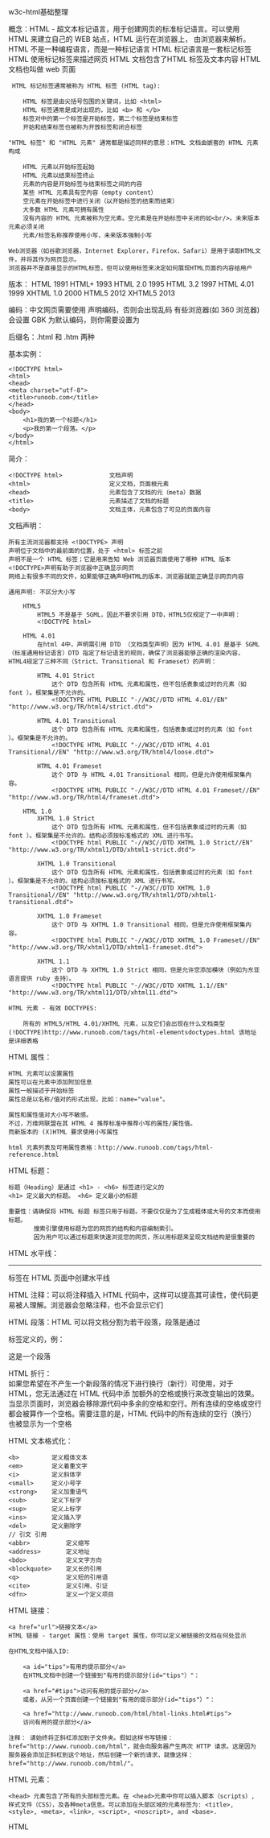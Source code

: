 w3c-html基础整理

概念：HTML - 超文本标记语言，用于创建网页的标准标记语言。可以使用 HTML 来建立自己的 WEB 站点，HTML 运行在浏览器上，     由浏览器来解析。
     HTML 不是一种编程语言，而是一种标记语言
     HTML 标记语言是一套标记标签
     HTML 使用标记标签来描述网页
     HTML 文档包含了HTML 标签及文本内容
     HTML 文档也叫做 web 页面

     HTML 标记标签通常被称为 HTML 标签 (HTML tag):

        HTML 标签是由尖括号包围的关键词，比如 <html>
        HTML 标签通常是成对出现的，比如 <b> 和 </b>
        标签对中的第一个标签是开始标签，第二个标签是结束标签
        开始和结束标签也被称为开放标签和闭合标签

    "HTML 标签" 和 "HTML 元素" 通常都是描述同样的意思：HTML 文档由嵌套的 HTML 元素构成

        HTML 元素以开始标签起始
        HTML 元素以结束标签终止
        元素的内容是开始标签与结束标签之间的内容
        某些 HTML 元素具有空内容（empty content）
        空元素在开始标签中进行关闭（以开始标签的结束而结束）
        大多数 HTML 元素可拥有属性
        没有内容的 HTML 元素被称为空元素。空元素是在开始标签中关闭的如<br/>。未来版本元素必须关闭
        元素/标签名称推荐使用小写，未来版本强制小写

    Web浏览器（如谷歌浏览器，Internet Explorer，Firefox，Safari）是用于读取HTML文件，并将其作为网页显示。
    浏览器并不是直接显示的HTML标签，但可以使用标签来决定如何展现HTML页面的内容给用户

版本：
    HTML	            1991
    HTML+	            1993
    HTML 2.0	        1995
    HTML 3.2	        1997
    HTML 4.01	        1999
    XHTML 1.0	        2000
    HTML5	            2012
    XHTML5	            2013

编码：中文网页需要使用 <meta charset="utf-8"> 声明编码，否则会出现乱码
     有些浏览器(如 360 浏览器)会设置 GBK 为默认编码，则你需要设置为 <meta charset="gbk">

后缀名：.html 和 .htm 两种

基本实例：

    <!DOCTYPE html>
    <html>
    <head>
    <meta charset="utf-8">
    <title>runoob.com</title>
    </head>
    <body>
        <h1>我的第一个标题</h1>
        <p>我的第一个段落。</p>
    </body>
    </html>

简介：

    <!DOCTYPE html>             文档声明
    <html>                      定义文档，页面根元素
    <head>                      元素包含了文档的元（meta）数据
    <title>                     元素描述了文档的标题
    <body>                      文档主体，元素包含了可见的页面内容

文档声明：

    所有主流浏览器都支持 <!DOCTYPE> 声明
    声明位于文档中的最前面的位置，处于 <html> 标签之前
    声明不是一个 HTML 标签；它是用来告知 Web 浏览器页面使用了哪种 HTML 版本
    <!DOCTYPE>声明有助于浏览器中正确显示网页
    网络上有很多不同的文件，如果能够正确声明HTML的版本，浏览器就能正确显示网页内容

    通用声明: 不区分大小写

        HTML5
            HTML5 不是基于 SGML，因此不要求引用 DTD，HTML5仅规定了一中声明：
            <!DOCTYPE html>

        HTML 4.01
            在html 4中，声明需引用 DTD （文档类型声明）因为 HTML 4.01 是基于 SGML （标准通用标记语言）DTD 指定了标记语言的规则，确保了浏览器能够正确的渲染内容，HTML4规定了三种不同（Strict、Transitional 和 Frameset）的声明：

            HTML 4.01 Strict
                这个 DTD 包含所有 HTML 元素和属性，但不包括表象或过时的元素（如 font ）。框架集是不允许的。
                <!DOCTYPE HTML PUBLIC "-//W3C//DTD HTML 4.01//EN" "http://www.w3.org/TR/html4/strict.dtd">

            HTML 4.01 Transitional
                这个 DTD 包含所有 HTML 元素和属性，包括表象或过时的元素（如 font ）。框架集是不允许的。
                <!DOCTYPE HTML PUBLIC "-//W3C//DTD HTML 4.01 Transitional//EN" "http://www.w3.org/TR/html4/loose.dtd">

            HTML 4.01 Frameset
                这个 DTD 与 HTML 4.01 Transitional 相同，但是允许使用框架集内容。
                <!DOCTYPE HTML PUBLIC "-//W3C//DTD HTML 4.01 Frameset//EN" "http://www.w3.org/TR/html4/frameset.dtd">

        HTML 1.0
            XHTML 1.0 Strict
                这个 DTD 包含所有 HTML 元素和属性，但不包括表象或过时的元素（如 font ）。框架集是不允许的。结构必须按标准格式的 XML 进行书写。
                <!DOCTYPE html PUBLIC "-//W3C//DTD XHTML 1.0 Strict//EN" "http://www.w3.org/TR/xhtml1/DTD/xhtml1-strict.dtd">

            XHTML 1.0 Transitional
                这个 DTD 包含所有 HTML 元素和属性，包括表象或过时的元素（如 font ）。框架集是不允许的。结构必须按标准格式的 XML 进行书写。
                <!DOCTYPE html PUBLIC "-//W3C//DTD XHTML 1.0 Transitional//EN" "http://www.w3.org/TR/xhtml1/DTD/xhtml1-transitional.dtd">

            XHTML 1.0 Frameset
                这个 DTD 与 XHTML 1.0 Transitional 相同，但是允许使用框架集内容。
                <!DOCTYPE html PUBLIC "-//W3C//DTD XHTML 1.0 Frameset//EN" "http://www.w3.org/TR/xhtml1/DTD/xhtml1-frameset.dtd">

            XHTML 1.1
                这个 DTD 与 XHTML 1.0 Strict 相同，但是允许您添加模块（例如为东亚语言提供 ruby 支持）。
                <!DOCTYPE html PUBLIC "-//W3C//DTD XHTML 1.1//EN" "http://www.w3.org/TR/xhtml11/DTD/xhtml11.dtd">

    HTML 元素 - 有效 DOCTYPES:

        所有的 HTML5/HTML 4.01/XHTML 元素，以及它们会出现在什么文档类型 (!DOCTYPE)http://www.runoob.com/tags/html-elementsdoctypes.html 该地址是详细表格

HTML 属性：

    HTML 元素可以设置属性
    属性可以在元素中添加附加信息
    属性一般描述于开始标签
    属性总是以名称/值对的形式出现，比如：name="value"。

    属性和属性值对大小写不敏感。
    不过，万维网联盟在其 HTML 4 推荐标准中推荐小写的属性/属性值。
    而新版本的 (X)HTML 要求使用小写属性

    html 元素列表及可用属性表格：http://www.runoob.com/tags/html-reference.html

HTML 标题：

    标题（Heading）是通过 <h1> - <h6> 标签进行定义的
    <h1> 定义最大的标题。 <h6> 定义最小的标题

    重要性：请确保将 HTML 标题 标签只用于标题。不要仅仅是为了生成粗体或大号的文本而使用标题。
           搜索引擎使用标题为您的网页的结构和内容编制索引。
           因为用户可以通过标题来快速浏览您的网页，所以用标题来呈现文档结构是很重要的

HTML 水平线：<hr> 标签在 HTML 页面中创建水平线

HTML 注释：可以将注释插入 HTML 代码中，这样可以提高其可读性，使代码更易被人理解。浏览器会忽略注释，也不会显示它们
           <!-- 这是一个注释 -->
        
HTML 段落：HTML 可以将文档分割为若干段落，段落是通过 <p> 标签定义的，例：<p>这是一个段落 </p>

HTML 折行：<br/>如果您希望在不产生一个新段落的情况下进行换行（新行）可使用，对于 HTML，您无法通过在 HTML 代码中添             加额外的空格或换行来改变输出的效果。
           当显示页面时，浏览器会移除源代码中多余的空格和空行。所有连续的空格或空行都会被算作一个空格。需要注意的是，HTML 代码中的所有连续的空行（换行）也被显示为一个空格

HTML 文本格式化：

    <b>	        定义粗体文本
    <em>	    定义着重文字
    <i>	        定义斜体字
    <small> 	定义小号字
    <strong>	定义加重语气
    <sub>	    定义下标字
    <sup>	    定义上标字
    <ins>	    定义插入字
    <del>	    定义删除字
    // 引文 引用
    <abbr>	        定义缩写
    <address>	    定义地址
    <bdo>	        定义文字方向
    <blockquote>	定义长的引用
    <q>	            定义短的引用语
    <cite>  	    定义引用、引证
    <dfn>	        定义一个定义项目

HTML 链接：
    
    <a href="url">链接文本</a> 
    HTML 链接 - target 属性：使用 target 属性，你可以定义被链接的文档在何处显示

    在HTML文档中插入ID:

        <a id="tips">有用的提示部分</a>
        在HTML文档中创建一个链接到"有用的提示部分(id="tips"）"：

        <a href="#tips">访问有用的提示部分</a>
        或者，从另一个页面创建一个链接到"有用的提示部分(id="tips"）"：

        <a href="http://www.runoob.com/html/html-links.html#tips">
        访问有用的提示部分</a>

    注释： 请始终将正斜杠添加到子文件夹。假如这样书写链接：href="http://www.runoob.com/html"，就会向服务器产生两次 HTTP 请求。这是因为服务器会添加正斜杠到这个地址，然后创建一个新的请求，就像这样：href="http://www.runoob.com/html/"。

HTML <head> 元素：

    <head> 元素包含了所有的头部标签元素。在 <head>元素中你可以插入脚本（scripts）, 样式文件（CSS），及各种meta信息。可以添加在头部区域的元素标签为: <title>, <style>, <meta>, <link>, <script>, <noscript>, and <base>.

HTML <title> 元素：

    <title> 标签定义了不同文档的标题。
    <title> 在 HTML/XHTML 文档中是必须的。
    <title> 元素:
        定义了浏览器工具栏的标题
        当网页添加到收藏夹时，显示在收藏夹中的标题
        显示在搜索引擎结果页面的标题

HTML <base> 元素：

    <base> 标签描述了基本的链接地址/链接目标，该标签作为HTML文档中所有的链接标签的默认链接:
        <base href="http://www.runoob.com/images/" target="_blank">

HTML <link> 元素：

    <link> 标签定义了文档与外部资源之间的关系。
    <link> 标签通常用于链接到样式表:

HTML <style> 元素：

    <style> 标签定义了HTML文档的样式文件引用地址.
    在<style> 元素中你也可以直接添加样式来渲染 HTML 文档:

HTML <meta> 元素：

    meta标签描述了一些基本的元数据。
    <meta> 标签提供了元数据.元数据也不显示在页面上，但会被浏览器解析。
    META 元素通常用于指定网页的描述，关键词，文件的最后修改时间，作者，和其他元数据。
    元数据可以使用于浏览器（如何显示内容或重新加载页面），搜索引擎（关键词），或其他Web服务。
    <meta> 一般放置于 <head> 区域

    为搜索引擎定义关键词:
        <meta name="keywords" content="HTML, CSS, XML, XHTML, JavaScript">

    为网页定义描述内容:
        <meta name="description" content="免费 Web & 编程 教程">

    定义网页作者:
        <meta name="author" content="Runoob">

    每30秒钟刷新当前页面:
        <meta http-equiv="refresh" content="30">

HTML <script> 元素：

    <script>标签用于加载脚本文件，如： JavaScript。

HTML 样式- CSS：

    如何使用CSS：

        内联样式- 在HTML元素中使用"style" 属性
        内部样式表 -在HTML文档头部 <head> 区域使用<style> 元素 来包含CSS
        外部引用 - 使用外部 CSS 文件

    已弃用的标签和属性：

        在HTML 4, 原来支持定义HTML元素样式的标签和属性已被弃用。这些标签将不支持新版本的HTML标签。
        不建议使用的标签有: <font>, <center>, <strike>
        不建议使用的属性: color 和 bgcolor.

HTML 图像：

    图像标签（ <img>）和源属性（src）,在 HTML 中，图像由<img> 标签定义。<img> 是空标签，意思是说，它只包含属性，并且没有闭合标签。要在页面上显示图像，你需要使用源属性（src）。src 指 "source"。源属性的值是图像的 URL 地址.

        <img src="url" alt="some_text">

    HTML 图像- Alt属性：无法显示图像时，替换文本属性告诉读者她们失去的信息

HTML 表格：

    <table> 标签来定义表格。
    <th> 标签进行定义表头。
    <tr> 标签定义每个表格均有若干行。
    <td> 标签定义每行被分割为若干单元格，字母td指表格数据（table data），即数据单元格的内容。数据单元格可以包含文本、图片、列表、段落、表单、水平线、表格等。
    <caption>	定义表格标题
    <colgroup>	定义表格列的组
    <col>	定义用于表格列的属性
    <thead>	定义表格的页眉
    <tbody>	定义表格的主体
    <tfoot>	定义表格的页脚

    HTML 表格和边框属性：border属性

HTML 列表：

    有序列表：<ol><li></li></ol>
    无序列表：<ul><li></li></ul>
    自定义列表：<dl><dt></dt><dd></dd></dl>，自定义列表不仅仅是一列项目，而是项目及其注释的组合。自定义列表以 <dl> 标签开始。每个自定义列表项以 <dt> 开始。每个自定义列表项的定义以 <dd> 开始。

HTML <div> 和<span>：

    HTML 可以通过 <div> 和 <span>将元素组合起来。

    HTML 区块元素:

        大多数 HTML 元素被定义为块级元素或内联元素。
        块级元素在浏览器显示时，通常会以新行来开始（和结束）。
        实例: <h1>, <p>, <ul>, <table>
        结合css用作布局，取代之前错误的用table布局的方法

    HTML 内联元素：

        内联元素在显示时通常不会以新行开始。
        实例: <b>, <td>, <a>, <img>
        结合css组合文档中的行内元素

HTML 表单和输入：表单用于收集不同类型的用户输入

    表单是一个包含表单元素的区域。表单元素是允许用户在表单中输入内容,比如：文本域(textarea)、下拉列表、单选框(radio-buttons)、复选框(checkboxes)等等。

    HTML 表单 - 输入元素：多数情况下被用到的表单标签是输入标签（<input>）。输入类型是由类型属性（type）定义的。大多数经常被用到的输入类型如下：
        
        文本域：<input type="text"> 标签来设定，当用户要在表单中键入字母、数字等内容时，就会用到文本域
        密码字段：通过标签<input type="password"> 来定义
        单选按钮：<input type="radio"> 标签定义了表单单选框选项
        复选框：<input type="checkbox"> 定义了复选框. 用户需要从若干给定的选择中选取一个或若干选项
        提交按钮：<input type="submit"> 定义了提交按钮

        <form>	定义供用户输入的表单
        <input>	定义输入域
        <textarea>	定义文本域 (一个多行的输入控件)
        <label>	定义了 <input> 元素的标签，一般为输入标题
        <fieldset>	定义了一组相关的表单元素，并使用外框包含起来
        <legend>	定义了 <fieldset> 元素的标题
        <select>	定义了下拉选项列表
        <optgroup>	定义选项组
        <option>	定义下拉列表中的选项
        <button>	定义一个点击按钮
        <datalist>New	指定一个预先定义的输入控件选项列表
        <keygen>New	定义了表单的密钥对生成器字段
        <output>New	定义一个计算结果

HTML 框架：

    iframe语法: <iframe src="URL"></iframe>，该URL指向不同的网页。

    Iframe - 移除边框：<iframe src="demo_iframe.htm" frameborder="0"></iframe>
    使用iframe来显示目标链接页面：
        <iframe src="demo_iframe.htm" name="iframe_a"></iframe>
        <p><a href="http://www.runoob.com" target="iframe_a">RUNOOB.COM</a></p>

HTML 颜色：

    三种设置方式：十六禁制符号(#ffffff)、颜色RGB(255， 255， 255)、颜色名称(red)、带透明度的颜色RGBA(255,255,255,0)

HTML 脚本:

    JavaScript 使 HTML 页面具有更强的动态和交互性
    <script> 元素既可包含脚本语句，也可通过 src 属性指向外部脚本文件
    JavaScript 最常用于图片操作、表单验证以及内容动态更新

    HTML<noscript> 标签:

        <noscript> 标签提供无法使用脚本时的替代内容，比方在浏览器禁用脚本时，或浏览器不支持客户端脚本时

HTML 统一资源定位器(Uniform Resource Locators)：

    语法规则：scheme://host.domain:port/path/filename

    scheme - 定义因特网服务的类型。最常见的类型是 http
    host - 定义域主机（http 的默认主机是 www）
    domain - 定义因特网域名，比如 runoob.com
    :port - 定义主机上的端口号（http 的默认端口号是 80）
    path - 定义服务器上的路径（如果省略，则文档必须位于网站的根目录中）。
    filename - 定义文档/资源的名称

    常见的 URL Scheme:

        http	超文本传输协议	以 http:// 开头的普通网页。不加密。
        https	安全超文本传输协议	安全网页，加密所有信息交换。
        ftp	    文件传输协议	用于将文件下载或上传至网站。
        file	您计算机上的文件。

    URL 字符编码：

        URL 只能使用 ASCII 字符集，来通过因特网进行发送。
        由于 URL 常常会包含 ASCII 集合之外的字符，URL 必须转换为有效的 ASCII 格式。
        URL 编码使用 "%" 其后跟随两位的十六进制数来替换非 ASCII 字符。
        URL 不能包含空格。URL 编码通常使用 + 来替换空格。




HTML 速查列表

HTML 基本文档

    <!DOCTYPE html>
    <html>
        <head>
            <title>文档标题</title>
        </head>
        <body>
            可见文本...
        </body>
    </html>

基本标签（Basic Tags）

    <h1>最大的标题</h1>
    <h2> . . . </h2>
    <h3> . . . </h3>
    <h4> . . . </h4>
    <h5> . . . </h5>
    <h6>最小的标题</h6>
    <p>这是一个段落。</p>
    <br> （换行）
    <hr> （水平线）
    <!-- 这是注释 -->

文本格式化（Formatting）

    <b>粗体文本</b>
    <code>计算机代码</code>
    <em>强调文本</em>
    <i>斜体文本</i>
    <kbd>键盘输入</kbd> 
    <pre>预格式化文本</pre>
    <small>更小的文本</small>
    <strong>重要的文本</strong>
    
    <abbr> （缩写）
    <address> （联系信息）
    <bdo> （文字方向）
    <blockquote> （从另一个源引用的部分）
    <cite> （工作的名称）
    <del> （删除的文本）
    <ins> （插入的文本）
    <sub> （下标文本）
    <sup> （上标文本）

链接（Links）

    普通的链接：<a href="http://www.example.com/">链接文本</a>
    图像链接： <a href="http://www.example.com/"><img src="URL" alt="替换文本"></a>
    邮件链接： <a href="mailto:webmaster@example.com">发送e-mail</a>

书签：

    <a id="tips">提示部分</a>
    <a href="#tips">跳到提示部分</a>

图片（Images）

    <img src="URL" alt="替换文本" height="42" width="42">

样式/区块（Styles/Sections）

    <style type="text/css">
    h1 {color:red;}
    p {color:blue;}
    </style>
    <div>文档中的块级元素</div>
    <span>文档中的内联元素</span>

无序列表

    <ul>
        <li>项目</li>
        <li>项目</li>
    </ul>

有序列表

    <ol>
        <li>第一项</li>
        <li>第二项</li>
    </ol>

定义列表

    <dl>
    <dt>项目 1</dt>
        <dd>描述项目 1</dd>
    <dt>项目 2</dt>
        <dd>描述项目 2</dd>
    </dl>

表格（Tables）

    <table border="1">
    <tr>
        <th>表格标题</th>
        <th>表格标题</th>
    </tr>
    <tr>
        <td>表格数据</td>
        <td>表格数据</td>
    </tr>
    </table>

框架（Iframe）

    <iframe src="demo_iframe.htm"></iframe>

表单（Forms）

    <form action="demo_form.php" method="post/get">
    <input type="text" name="email" size="40" maxlength="50">
    <input type="password">
    <input type="checkbox" checked="checked">
    <input type="radio" checked="checked">
    <input type="submit" value="Send">
    <input type="reset">
    <input type="hidden">
    <select>
    <option>苹果</option>
    <option selected="selected">香蕉</option>
    <option>樱桃</option>
    </select>
    <textarea name="comment" rows="60" cols="20"></textarea>
    
    </form>

实体（Entities）

    &lt; 等同于 <
    &gt; 等同于 >
    &#169; 等同于 ©





HTML 多媒体：

    Web 上的多媒体指的是音效、音乐、视频和动画。
    现代网络浏览器已支持很多多媒体格式。

    什么是多媒体：

        多媒体来自多种不同的格式。它可以是您听到或看到的任何内容，文字、图片、音乐、音效、录音、电影、动画等。

    多媒体格式：

        格式 多媒体元素（比如视频和音频）存储于媒体文件中。
        确定媒体类型的最常用的方法是查看文件扩展名。
        多媒体元素元素也拥有带有不同扩展名的文件格式，比如 .swf、.wmv、.mp3 以及 .mp4。

    视频格式：

        MP4是互联网推出新的视频格式。
        YouTube 推荐使用 MP4 。
        Flash Players 支持 MP4
        HTML5 支持 MP4。 

HTML 插件：

    插件的功能是扩展 HTML 浏览器的功能。

    HTML 助手（插件）：

        * 辅助应用程序是可由浏览器启动的程序。辅助应用程序也称为插件。
        * 辅助程序可用于播放音频和视频（以及其他）。辅助程序是使用 <object> 标签来加载的。
        * 使用辅助程序播放视频和音频的一个优势是，您能够允许用户来控制部分或全部播放设置。
        * 插件可以通过 <object> 标签或者 <embed> 标签添加在页面中。 
        * 大多数辅助应用程序允许对音量设置和播放功能（比如后退、暂停、停止和播放）的手工（或程序的）控制。

    <object> 元素：

        所有主流浏览器都支持 <object> 标签。
        <object> 元素定义了在 HTML 文档中嵌入的对象。
        该标签用于插入对象 (例如在网页中嵌入 Java 小程序, PDF 阅读器, Flash 播放器) 。

        例：
            <object width="400" height="50" data="bookmark.swf"></object>

            同样可用于包含HTML文件：
            <object width="100%" height="500px" data="snippet.html"></object>

            插入一张图片:
            <object data="audi.jpeg"></object>

    <embed> 元素：

        * 所有主流浏览器都支持 <embed> 元素。
        * <embed> 元素表示一个 HTML Embed 对象 。
        * <embed> 元素已经出现很长一段时间了，但是在 HTML5 前并未被详细说明，该元素在 HTML 5 页面上会被验证，在 HTML 4 上不会。

        例：
            <embed width="400" height="50" src="bookmark.swf">

            同样可用于包含 HTML 文件：
            <embed width="100%" height="500px" src="snippet.html">

            插入一张图片:
            <embed src="audi.jpeg">


HTML 音频(Audio)：

    * 声音在HTML中可以以不同的方式播放。
    * 在 HTML 中播放音频并不容易。
    * 您需要谙熟大量技巧，以确保您的音频文件在所有浏览器中（IE, Chrome, Firefox, Safari, Opera）和所有硬件上（PC, Mac , iPad, iPhone）都能够播放。

    使用插件：

        浏览器插件是一种扩展浏览器标准功能的小型计算机程序。
        插件可以使用 <object> 标签 或者 <embed> 标签添加在页面上。
        这些标签定义资源（通常非 HTML 资源）的容器，根据类型，它们即会由浏览器显示，也会由外部插件显示。

    使用 <object> 元素、使用 <embed> 元素：

        是一个 HTML5 元素，在 HTML 4 中是非法的，但在所有浏览器中都有效。
        标签在 HTML 4 中是无效的。页面无法通过 HTML 4 验证。
        不同的浏览器对音频格式的支持也不同。
        如果浏览器不支持该文件格式，没有插件的话就无法播放该音频。
        如果用户的计算机未安装插件，无法播放音频。
        如果把该文件转换为其他格式，仍然无法在所有浏览器中播放。

    使用 HTML5 <audio> 元素：

        HTML5 <audio> 元素是一个 HTML5 元素，在 HTML 4 中是非法的，但在所有浏览器中都有效。
        <audio> 标签在 HTML 4 中是无效的。您的页面无法通过 HTML 4 验证。
        您必须把音频文件转换为不同的格式。
        <audio> 元素在老式浏览器中不起作用。

    最好的 HTML 解决方法：

        HTML5 <audio> 元素会尝试以 mp3 或 ogg 来播放音频。如果失败，代码将回退尝试 <embed> 元素：

            <audio controls height="100" width="100">
                <source src="horse.mp3" type="audio/mpeg">
                <source src="horse.ogg" type="audio/ogg">
                <embed height="50" width="100" src="horse.mp3">
            </audio>

    使用超链接：

        如果网页包含指向媒体文件的超链接，大多数浏览器会使用"辅助应用程序"来播放文件。
        <a href="horse.mp3">Play the sound</a>

    内联的声音说明：

        * 当您在网页中包含声音，或者作为网页的组成部分时，它被称为内联声音。
        * 如果您打算在 web 应用程序中使用内联声音，您需要意识到很多人都觉得内联声音令人恼火。同时请注意，用户可能已经关闭了浏览器中的内联声音选项。
        * 我们最好的建议是只在用户希望听到内联声音的地方包含它们。一个正面的例子是，在用户需要听到录音并点击某个链接时，会打开页面然后播放录音。

HTML 视频（Videos）：

    最好的 HTML 解决方法：
    <video width="320" height="240" controls>
        <source src="movie.mp4" type="video/mp4">
        <source src="movie.ogg" type="video/ogg">
        <source src="movie.webm" type="video/webm">
        <object data="movie.mp4" width="320" height="240">
            <embed src="movie.swf" width="320" height="240">
        </object> 
    </video>

    使用 <embed> 标签\使用 <object> 标签：

        HTML4 无法识别 <embed> 标签。您的页面无法通过验证。
        如果浏览器不支持 Flash，那么视频将无法播放
        iPad 和 iPhone 不能显示 Flash 视频。
        如果您将视频转换为其他格式，那么它仍然不能在所有浏览器中播放。

    优酷解决方案：

        * 在 HTML 中显示视频的最简单的方法是使用优酷等视频网站。
        * 如果您希望在网页中播放视频，那么您可以把视频上传到优酷等视频网站，然后在您的网页中插入 HTML 代码即可播放视频。
        * 你可以在各大视频网站的分享入口，找到嵌入的 HTML 代码。

    使用超链接：

        如果网页包含指向媒体文件的超链接，大多数浏览器会使用"辅助应用程序"来播放文件。
        <a href="intro.swf">Play a video file</a>






练习所有内容：http://www.runoob.com/tags/ref-standardattributes.html

